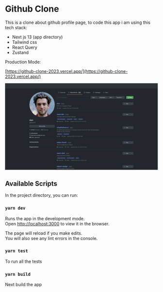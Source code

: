 # Github Clone

This is a clone about github profile page, to code this app i am using this tech stack:

- Next js 13 (app directory)
- Tailwind css
- React Query
- Zustand

Production Mode:

[https://github-clone-2023.vercel.app/](https://github-clone-2023.vercel.app/)

![Image](https://raw.githubusercontent.com/jeanmayorga/Github-Clone/master/image.png)

## Available Scripts

In the project directory, you can run:

### `yarn dev`

Runs the app in the development mode.\
Open [http://localhost:3000](http://localhost:3000) to view it in the browser.

The page will reload if you make edits.\
You will also see any lint errors in the console.

### `yarn test`

To run all the tests

### `yarn build`

Next build the app
